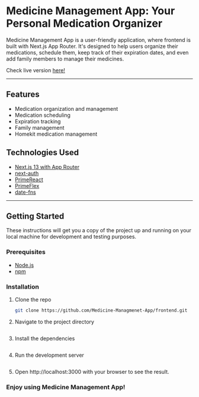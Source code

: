 # Medicine Management App: Your Personal Medication Organizer

Medicine Management App is a user-friendly application, where frontend is built with Next.js App Router. It's designed to help users organize their medications, schedule them, keep track of their expiration dates, and even add family members to manage their medicines.

Check live version [here!](https://tobeadded)

---

## Features

- Medication organization and management
- Medication scheduling
- Expiration tracking
- Family management
- Homekit medication management

## Technologies Used

- [Next.js 13 with App Router](https://nextjs.org/)
- [next-auth](https://next-auth.js.org/)
- [PrimeReact](https://www.primefaces.org/primereact/)
- [PrimeFlex](https://www.primefaces.org/primeflex/)
- [date-fns](https://date-fns.org/)

---

## Getting Started

These instructions will get you a copy of the project up and running on your local machine for development and testing purposes.

### Prerequisites

- [Node.js](https://nodejs.org/en/)
- [npm](https://www.npmjs.com/)

### Installation

1. Clone the repo

   ```sh
   git clone https://github.com/Medicine-Managmenet-App/frontend.git
   ```

2. Navigate to the project directory

   ```cd MedTrack

   ```

3. Install the dependencies

   ```npm install

   ```

4. Run the development server

   ```npm run dev

   ```

5. Open http://localhost:3000 with your browser to see the result.

### Enjoy using Medicine Management App!
